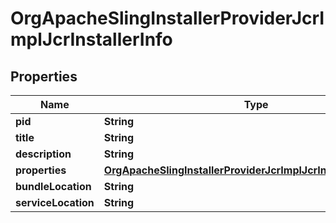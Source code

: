 

# OrgApacheSlingInstallerProviderJcrImplJcrInstallerInfo

## Properties

Name | Type | Description | Notes
------------ | ------------- | ------------- | -------------
**pid** | **String** |  |  [optional]
**title** | **String** |  |  [optional]
**description** | **String** |  |  [optional]
**properties** | [**OrgApacheSlingInstallerProviderJcrImplJcrInstallerProperties**](OrgApacheSlingInstallerProviderJcrImplJcrInstallerProperties.md) |  |  [optional]
**bundleLocation** | **String** |  |  [optional]
**serviceLocation** | **String** |  |  [optional]



